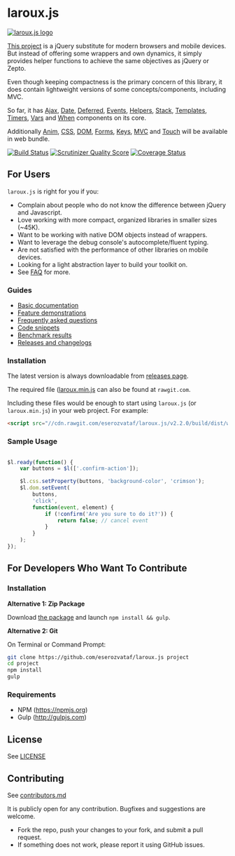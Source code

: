 # laroux.js

[![laroux.js logo](https://eserozvataf.github.io/laroux.js/assets/images/logo-medium.png)](https://eserozvataf.github.io/laroux.js/)

[This project](https://github.com/eserozvataf/laroux.js) is a jQuery substitute for modern browsers and mobile devices. But instead of offering some wrappers and own dynamics, it simply provides helper functions to achieve the same objectives as jQuery or Zepto.

Even though keeping compactness is the primary concern of this library, it does contain lightweight versions of some concepts/components, including MVC.

So far, it has [Ajax](https://github.com/eserozvataf/laroux.js/wiki/ajax), [Date](https://github.com/eserozvataf/laroux.js/wiki/date), [Deferred](https://github.com/eserozvataf/laroux.js/wiki/deferred), [Events](https://github.com/eserozvataf/laroux.js/wiki/events), [Helpers](https://github.com/eserozvataf/laroux.js/wiki/helpers), [Stack](https://github.com/eserozvataf/laroux.js/wiki/stack), [Templates](https://github.com/eserozvataf/laroux.js/wiki/templates), [Timers](https://github.com/eserozvataf/laroux.js/wiki/timers), [Vars](https://github.com/eserozvataf/laroux.js/wiki/vars) and [When](https://github.com/eserozvataf/laroux.js/wiki/when) components on its core.

Additionally [Anim](https://github.com/eserozvataf/laroux.js/wiki/anim), [CSS](https://github.com/eserozvataf/laroux.js/wiki/css), [DOM](https://github.com/eserozvataf/laroux.js/wiki/dom), [Forms](https://github.com/eserozvataf/laroux.js/wiki/forms), [Keys](https://github.com/eserozvataf/laroux.js/wiki/keys), [MVC](https://github.com/eserozvataf/laroux.js/wiki/mvc) and [Touch](https://github.com/eserozvataf/laroux.js/wiki/touch) will be available in web bundle.

[![Build Status](https://travis-ci.org/eserozvataf/laroux.js.png?branch=master)](https://travis-ci.org/eserozvataf/laroux.js)
[![Scrutinizer Quality Score](https://scrutinizer-ci.com/g/eserozvataf/laroux.js/badges/quality-score.png?s=0a36236d23cac2919f7aafff510a636d9437abec)](https://scrutinizer-ci.com/g/eserozvataf/laroux.js/)
[![Coverage Status](https://coveralls.io/repos/eserozvataf/laroux.js/badge.png?branch=master)](https://coveralls.io/r/eserozvataf/laroux.js?branch=master)


## For Users

`laroux.js` is right for you if you:

- Complain about people who do not know the difference between jQuery and Javascript.
- Love working with more compact, organized libraries in smaller sizes (~45K).
- Want to be working with native DOM objects instead of wrappers.
- Want to leverage the debug console's autocomplete/fluent typing.
- Are not satisfied with the performance of other libraries on mobile devices.
- Looking for a light abstraction layer to build your toolkit on.
- See [FAQ](https://eserozvataf.github.io/laroux.js/faq.html) for more.


### Guides

- [Basic documentation](https://github.com/eserozvataf/laroux.js/wiki)
- [Feature demonstrations](https://eserozvataf.github.io/laroux.js/)
- [Frequently asked questions](https://eserozvataf.github.io/laroux.js/faq.html)
- [Code snippets](https://eserozvataf.github.io/laroux.js/snippets.html)
- [Benchmark results](https://eserozvataf.github.io/laroux.js/benchmarks.html)
- [Releases and changelogs](https://github.com/eserozvataf/laroux.js/releases)


### Installation
The latest version is always downloadable from [releases page](https://github.com/eserozvataf/laroux.js/releases).


The required file ([laroux.min.js](//cdn.rawgit.com/eserozvataf/laroux.js/v2.2.0/build/dist/web/laroux.min.js) can also be found at `rawgit.com`.


Including these files would be enough to start using `laroux.js` (or `laroux.min.js`) in your web project. For example:

```html
<script src="//cdn.rawgit.com/eserozvataf/laroux.js/v2.2.0/build/dist/web/laroux.min.js"></script>
```


### Sample Usage

```js

$l.ready(function() {
    var buttons = $l(['.confirm-action']);

    $l.css.setProperty(buttons, 'background-color', 'crimson');
    $l.dom.setEvent(
        buttons,
        'click',
        function(event, element) {
            if (!confirm('Are you sure to do it?')) {
                return false; // cancel event
            }
        }
    );
});
```


## For Developers Who Want To Contribute

### Installation

**Alternative 1: Zip Package**

Download [the package](https://github.com/eserozvataf/laroux.js/archive/master.zip) and launch `npm install && gulp`.

**Alternative 2: Git**

On Terminal or Command Prompt:
``` bash
git clone https://github.com/eserozvataf/laroux.js project
cd project
npm install
gulp
```


### Requirements

* NPM (https://npmjs.org)
* Gulp (http://gulpjs.com)


## License

See [LICENSE](LICENSE)


## Contributing

See [contributors.md](contributors.md)

It is publicly open for any contribution. Bugfixes and suggestions are welcome.

* Fork the repo, push your changes to your fork, and submit a pull request.
* If something does not work, please report it using GitHub issues.
